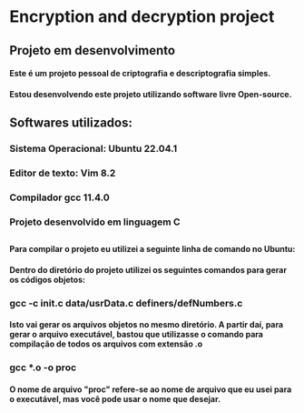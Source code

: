 # Encryption and decryption project

## Projeto em desenvolvimento

#### Este é um projeto pessoal de criptografia e descriptografia simples.

#### Estou desenvolvendo este projeto utilizando software livre Open-source.

## Softwares utilizados:
### Sistema Operacional: Ubuntu 22.04.1
### Editor de texto: Vim 8.2
### Compilador gcc 11.4.0

### Projeto desenvolvido em linguagem C
##

#### Para compilar o projeto eu utilizei a seguinte linha de comando no Ubuntu:

#### Dentro do diretório do projeto utilizei os seguintes comandos para gerar os códigos objetos:
### gcc -c init.c data/usrData.c definers/defNumbers.c

#### Isto vai gerar os arquivos objetos no mesmo diretório. A partir daí, para gerar o arquivo executável, bastou que utilizasse o comando para compilação de todos os arquivos com extensão .o
### gcc *.o -o proc

#### O nome de arquivo "proc" refere-se ao nome de arquivo que eu usei para o executável, mas você pode usar o nome que desejar.


